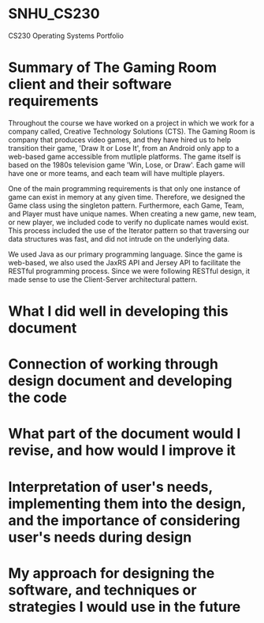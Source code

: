 # SNHU_CS230
CS230 Operating Systems Portfolio

# Summary of The Gaming Room client and their software requirements
Throughout the course we have worked on a project in which we work for a company called, Creative Technology Solutions (CTS). The Gaming Room is company that produces video games, and they have hired us to help transition their game, 'Draw It or Lose It', from an Android only app to a web-based game accessible from mutliple platforms. The game itself is based on the 1980s television game 'Win, Lose, or Draw'. Each game will have one or more teams, and each team will have multiple players.

One of the main programming requirements is that only one instance of game can exist in memory at any given time. Therefore, we designed the Game class using the singleton pattern. Furthermore, each Game, Team, and Player must have unique names. When creating a new game, new team, or new player, we included code to verify no duplicate names would exist. This process included the use of the Iterator pattern so that traversing our data structures was fast, and did not intrude on the underlying data.

We used Java as our primary programming language. Since the game is web-based, we also used the JaxRS API and Jersey API to facilitate the RESTful programming process. Since we were following RESTful design, it made sense to use the Client-Server architectural pattern.


# What I did well in developing this document


# Connection of working through design document and developing the code


# What part of the document would I revise, and how would I improve it


# Interpretation of user's needs, implementing them into the design, and the importance of considering user's needs during design


# My approach for designing the software, and techniques or strategies I would use in the future


